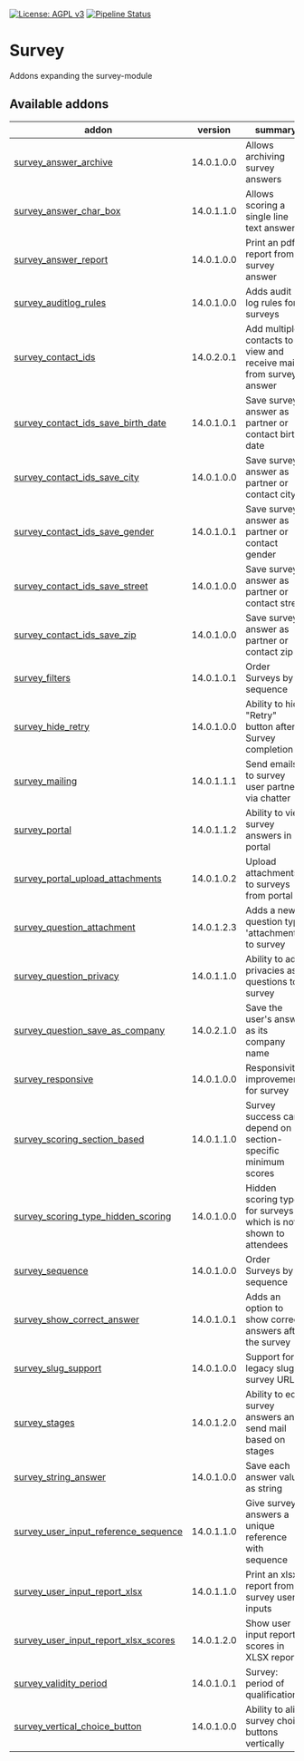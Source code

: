 [![License: AGPL v3](https://img.shields.io/badge/License-AGPL%20v3-blue.svg)](https://www.gnu.org/licenses/agpl-3.0)
[![Pipeline Status](https://gitlab.com/tawasta/odoo/survey/badges/14.0-dev/pipeline.svg)](https://gitlab.com/tawasta/odoo/survey/-/pipelines/)

Survey
======
Addons expanding the survey-module

[//]: # (addons)

Available addons
----------------
addon | version | summary
--- | --- | ---
[survey_answer_archive](survey_answer_archive/) | 14.0.1.0.0 | Allows archiving survey answers
[survey_answer_char_box](survey_answer_char_box/) | 14.0.1.1.0 | Allows scoring a single line text answer
[survey_answer_report](survey_answer_report/) | 14.0.1.0.0 | Print an pdf report from survey answer
[survey_auditlog_rules](survey_auditlog_rules/) | 14.0.1.0.0 | Adds audit log rules for surveys
[survey_contact_ids](survey_contact_ids/) | 14.0.2.0.1 | Add multiple contacts to view and receive mails from survey answer
[survey_contact_ids_save_birth_date](survey_contact_ids_save_birth_date/) | 14.0.1.0.1 | Save survey answer as partner or contact birth date
[survey_contact_ids_save_city](survey_contact_ids_save_city/) | 14.0.1.0.0 | Save survey answer as partner or contact city
[survey_contact_ids_save_gender](survey_contact_ids_save_gender/) | 14.0.1.0.1 | Save survey answer as partner or contact gender
[survey_contact_ids_save_street](survey_contact_ids_save_street/) | 14.0.1.0.0 | Save survey answer as partner or contact street
[survey_contact_ids_save_zip](survey_contact_ids_save_zip/) | 14.0.1.0.0 | Save survey answer as partner or contact zip
[survey_filters](survey_filters/) | 14.0.1.0.1 | Order Surveys by sequence
[survey_hide_retry](survey_hide_retry/) | 14.0.1.0.0 | Ability to hide "Retry" button after Survey completion
[survey_mailing](survey_mailing/) | 14.0.1.1.1 | Send emails to survey user partners via chatter
[survey_portal](survey_portal/) | 14.0.1.1.2 | Ability to view survey answers in portal
[survey_portal_upload_attachments](survey_portal_upload_attachments/) | 14.0.1.0.2 | Upload attachments to surveys from portal
[survey_question_attachment](survey_question_attachment/) | 14.0.1.2.3 | Adds a new question type 'attachment' to survey
[survey_question_privacy](survey_question_privacy/) | 14.0.1.1.0 | Ability to add privacies as questions to survey
[survey_question_save_as_company](survey_question_save_as_company/) | 14.0.2.1.0 | Save the user's answer as its company name
[survey_responsive](survey_responsive/) | 14.0.1.0.0 | Responsivity improvements for survey
[survey_scoring_section_based](survey_scoring_section_based/) | 14.0.1.1.0 | Survey success can depend on section-specific minimum scores
[survey_scoring_type_hidden_scoring](survey_scoring_type_hidden_scoring/) | 14.0.1.0.0 | Hidden scoring type for surveys which is not shown to attendees
[survey_sequence](survey_sequence/) | 14.0.1.0.0 | Order Surveys by sequence
[survey_show_correct_answer](survey_show_correct_answer/) | 14.0.1.0.1 | Adds an option to show correct answers after the survey
[survey_slug_support](survey_slug_support/) | 14.0.1.0.0 | Support for legacy slug survey URLs
[survey_stages](survey_stages/) | 14.0.1.2.0 | Ability to edit survey answers and send mail based on stages
[survey_string_answer](survey_string_answer/) | 14.0.1.0.0 | Save each answer value as string
[survey_user_input_reference_sequence](survey_user_input_reference_sequence/) | 14.0.1.1.0 | Give survey answers a unique reference with sequence
[survey_user_input_report_xlsx](survey_user_input_report_xlsx/) | 14.0.1.1.0 | Print an xlsx report from survey user inputs
[survey_user_input_report_xlsx_scores](survey_user_input_report_xlsx_scores/) | 14.0.1.2.0 | Show user input report scores in XLSX report
[survey_validity_period](survey_validity_period/) | 14.0.1.0.1 | Survey: period of qualification
[survey_vertical_choice_button](survey_vertical_choice_button/) | 14.0.1.0.0 | Ability to align survey choice buttons vertically

[//]: # (end addons)
